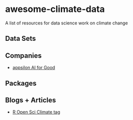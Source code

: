 # awesome-climate-data
A list of resources for data science work on climate change

## Data Sets

## Companies

* [appsilon AI for Good](https://appsilon.com/ai-for-good/)

## Packages

## Blogs + Articles

* [R Open Sci Climate tag](https://ropensci.org/tags/climate/)

